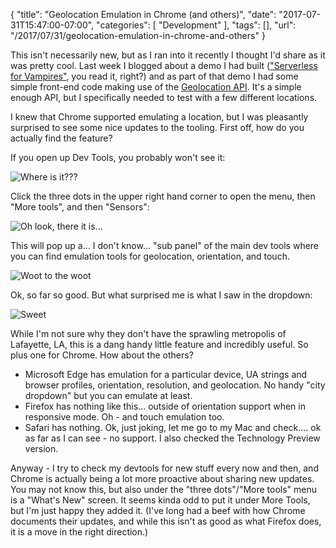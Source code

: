 {
	"title": "Geolocation Emulation in Chrome (and others)",
	"date": "2017-07-31T15:47:00-07:00",
	"categories": [
		"Development"
	],
	"tags": [],
	"url": "/2017/07/31/geolocation-emulation-in-chrome-and-others"
}

This isn't necessarily new, but as I ran into it recently I thought I'd share as it was pretty cool. Last week I blogged about a demo I had built (["Serverless for Vampires"](https://www.raymondcamden.com/2017/07/27/serverless-for-vampires/), you read it, right?) and as part of that demo I had some simple front-end code making use of the [Geolocation API](https://developer.mozilla.org/en-US/docs/Web/API/Geolocation). It's a simple enough API, but I specifically needed to test with a few different locations.

I knew that Chrome supported emulating a location, but I was pleasantly surprised to see some nice updates to the tooling. First off, how do you actually find the feature?

If you open up Dev Tools, you probably won't see it:

![Where is it???](https://static.raymondcamden.com/images/2017/7/geo1.jpg)

Click the three dots in the upper right hand corner to open the menu, then "More tools", and then "Sensors":

![Oh look, there it is...](https://static.raymondcamden.com/images/2017/7/geo2.jpg)

This will pop up a... I don't know... "sub panel" of the main dev tools where you can find emulation tools for geolocation, orientation, and touch.

![Woot to the woot](https://static.raymondcamden.com/images/2017/7/geo3.jpg)

Ok, so far so good. But what surprised me is what I saw in the dropdown:

![Sweet](https://static.raymondcamden.com/images/2017/7/geo4.jpg)

While I'm not sure why they don't have the sprawling metropolis of Lafayette, LA, this is a dang handy little feature and incredibly useful. So plus one for Chrome. How about the others?

* Microsoft Edge has emulation for a particular device, UA strings and browser profiles, orientation, resolution, and geolocation. No handy "city dropdown" but you can emulate at least.
* Firefox has nothing like this... outside of orientation support when in responsive mode. Oh - and touch emulation too.
* Safari has nothing. Ok, just joking, let me go to my Mac and check.... ok as far as I can see - no support. I also checked the Technology Preview version.

Anyway - I try to check my devtools for new stuff every now and then, and Chrome is actually being a lot more proactive about sharing new updates. You may not know this, but also under the "three dots"/"More tools" menu is a "What's New" screen. It seems kinda odd to put it under More Tools, but I'm just happy they added it. (I've long had a beef with how Chrome documents their updates, and while this isn't as good as what Firefox does, it is a move in the right direction.)

